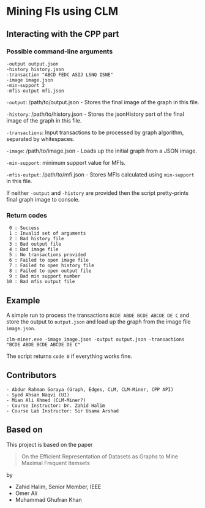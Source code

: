 # Mining FIs using CLM

## Interacting with the CPP part
### Possible command-line arguments
```text
-output output.json
-history history.json
-transaction "ABCD FEDC ASIJ LSNQ ISNE"
-image image.json
-min-support 2
-mfis-output mfi.json
```
`-output`: /path/to/output.json - Stores the final image of the graph in this file.

`-history`: /path/to/history.json - Stores the jsonHistory part of the final image of the graph in this file.

`-transactions`: Input transactions to be processed by graph algorithm, separated by whitespaces.

`-image`: /path/to/image.json - Loads up the initial graph from a JSON image.

`-min-support`: minimum support value for MFIs.

`-mfis-output`: /path/to/mfi.json - Stores MFIs calculated using `min-support` in this file.

If neither `-output` and `-history` are provided then the script pretty-prints final graph image to console.

### Return codes
```text
 0 : Success
 1 : Invalid set of arguments
 2 : Bad history file
 3 : Bad output file
 4 : Bad image file
 5 : No transactions provided
 6 : Failed to open image file
 7 : Failed to open history file
 8 : Failed to open output file
 9 : Bad min support number
10 : Bad mfis output file
```

## Example
A simple run to process the transactions `BCDE ABDE BCDE ABCDE DE C` and store the output to `output.json` and load up the graph from the image file `image.json`.
```text
clm-miner.exe -image image.json -output output.json -transactions "BCDE ABDE BCDE ABCDE DE C"
```
The script returns `code 0` if everything works fine.

## Contributors
```text
- Abdur Rahman Goraya (Graph, Edges, CLM, CLM-Miner, CPP API)
- Syed Ahsan Naqvi (UI)
- Mian Ali Ahmed (CLM-Miner?)
- Course Instructor: Dr. Zahid Halim
- Course Lab Instructor: Sir Usama Arshad
```

## Based on
This project is based on the paper
> On the Efficient Representation of Datasets as Graphs to Mine Maximal Frequent Itemsets

by
- Zahid Halim, Senior Member, IEEE
- Omer Ali
- Muhammad Ghufran Khan